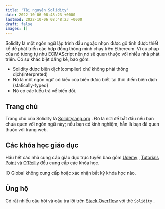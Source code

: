 ```yaml
---
title: 'Tài nguyên Solidity'
date: 2022-10-06 08:48:23 +0000
lastmod: 2022-10-06 08:48:23 +0000
draft: false
images: []
---
```


Solidity là một ngôn ngữ lập trình dấu ngoặc nhọn được gõ tĩnh được thiết kế để phát triển các hợp đồng thông minh chạy trên Ethereum. Vì cú pháp của nó tương tự như ECMAScript nên nó sẽ quen thuộc với nhiều nhà phát triển. Có sự khác biệt đáng kể, bao gồm:

- Solidity được biên dịch(complier) chứ không phải thông dịch(interpreted)
- Nó là một ngôn ngữ có kiểu của biến được biết tại thời điểm biên dịch (statically-typed)
- Nó có các kiểu trả về biến đổi.

## Trang chủ

Trang chủ của Solidity là [Soliditylang.org](https://soliditylang.org/) . Đó là nơi để bắt đầu nếu bạn chưa quen với ngôn ngữ này; nếu bạn có kinh nghiệm, hẳn là bạn đã quen thuộc với trang web.

## Các khóa học giáo dục

Hầu hết các nhà cung cấp giáo dục trực tuyến bao gồm [Udemy](https://udemy.com/) , [Tutorials Point](https://www.tutorialspoint.com/index.htm) và [O'Reilly](https://www.oreilly.com/) đều cung cấp các khóa học.

IO Global không cung cấp hoặc xác nhận bất kỳ khóa học nào.

## Ủng hộ

Có rất nhiều câu hỏi và câu trả lời trên [Stack Overflow](https://stackoverflow.com/questions/tagged/solidity) với thẻ `Solidity` .
